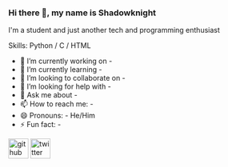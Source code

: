 ### Hi there 👋, my name is Shadowknight
I'm a student and just another tech and programming enthusiast

Skills: Python / C / HTML

- 🔭 I’m currently working on - 
- 🌱 I’m currently learning - 
- 👯 I’m looking to collaborate on - 
- 🤔 I’m looking for help with - 
- 💬 Ask me about - 
- 📫 How to reach me: - 
- 😄 Pronouns: - He/Him
- ⚡ Fun fact: - 


[<img src='https://cdn.jsdelivr.net/npm/simple-icons@3.0.1/icons/github.svg' alt='github' height='40'>](https://github.com/Shadowknight1104)  [<img src='https://cdn.jsdelivr.net/npm/simple-icons@3.0.1/icons/twitter.svg' alt='twitter' height='40'>](https://twitter.com/Shadowknight054)  
